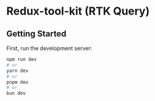 # Redux-tool-kit (RTK Query)

## Getting Started

First, run the development server:

```bash
npm run dev
# or
yarn dev
# or
pnpm dev
# or
bun dev
```
